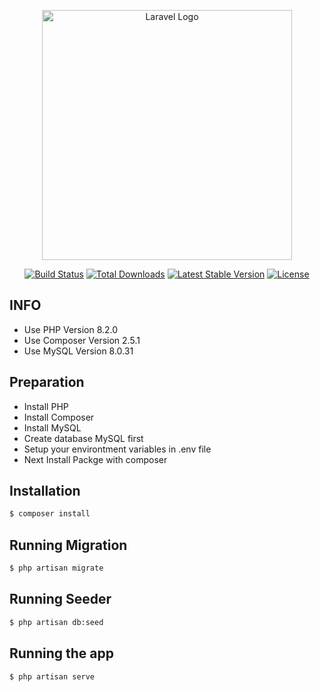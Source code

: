 <p align="center"><a href="https://laravel.com" target="_blank"><img src="https://raw.githubusercontent.com/laravel/art/master/logo-lockup/5%20SVG/2%20CMYK/1%20Full%20Color/laravel-logolockup-cmyk-red.svg" width="400" alt="Laravel Logo"></a></p>

<p align="center">
<a href="https://github.com/laravel/framework/actions"><img src="https://github.com/laravel/framework/workflows/tests/badge.svg" alt="Build Status"></a>
<a href="https://packagist.org/packages/laravel/framework"><img src="https://img.shields.io/packagist/dt/laravel/framework" alt="Total Downloads"></a>
<a href="https://packagist.org/packages/laravel/framework"><img src="https://img.shields.io/packagist/v/laravel/framework" alt="Latest Stable Version"></a>
<a href="https://packagist.org/packages/laravel/framework"><img src="https://img.shields.io/packagist/l/laravel/framework" alt="License"></a>
</p>

## INFO
- Use PHP Version 8.2.0
- Use Composer Version 2.5.1
- Use MySQL Version 8.0.31

## Preparation

- Install PHP
- Install Composer
- Install MySQL
- Create database MySQL first
- Setup your environtment variables in .env file
- Next Install Packge with composer

## Installation
```bash
$ composer install
```

## Running Migration
```bash
$ php artisan migrate
```

## Running Seeder
```bash
$ php artisan db:seed
```

## Running the app

```bash
$ php artisan serve
```
